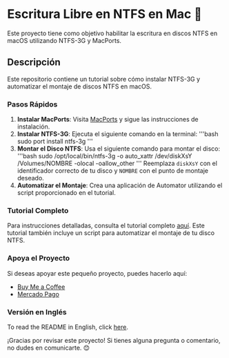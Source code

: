 # Escritura Libre en NTFS en Mac 🚀

Este proyecto tiene como objetivo habilitar la escritura en discos NTFS en macOS utilizando NTFS-3G y MacPorts.

## Descripción

Este repositorio contiene un tutorial sobre cómo instalar NTFS-3G y automatizar el montaje de discos NTFS en macOS.

### Pasos Rápidos

1. **Instalar MacPorts**: Visita [MacPorts](https://www.macports.org/) y sigue las instrucciones de instalación.
2. **Instalar NTFS-3G**: Ejecuta el siguiente comando en la terminal:
   '''bash
   sudo port install ntfs-3g
   '''
3. **Montar el Disco NTFS**: Usa el siguiente comando para montar el disco:
   '''bash
   sudo /opt/local/bin/ntfs-3g -o auto_xattr /dev/diskXsY /Volumes/NOMBRE -olocal -oallow_other
   '''
   Reemplaza `diskXsY` con el identificador correcto de tu disco y `NOMBRE` con el punto de montaje deseado.
4. **Automatizar el Montaje**: Crea una aplicación de Automator utilizando el script proporcionado en el tutorial.

### Tutorial Completo

Para instrucciones detalladas, consulta el tutorial completo [aquí](tutorial.es.md). Este tutorial también incluye un script para automatizar el montaje de tu disco NTFS.

### Apoya el Proyecto

Si deseas apoyar este pequeño proyecto, puedes hacerlo aquí:
- [Buy Me a Coffee](http://buymeacoffee.com/chugeno)
- [Mercado Pago](http://link.mercadopago.com.ar/eugenioazurmendi)

### Versión en Inglés

To read the README in English, click [here](README.md).

¡Gracias por revisar este proyecto! Si tienes alguna pregunta o comentario, no dudes en comunicarte. 😊
